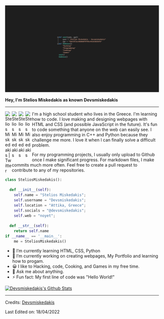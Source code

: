![Banner](https://github.com/Devsmiskedakis/Devsmiskedakis/blob/main/facebook%20banner.png)

<strong>Hey, I'm Stelios Miskedakis as known Devsmiskedakis</strong>
<hr>

<a href="https://twitter.com/devsmiskedakis">
  <img align="left" alt="Stelios Miskedakis | Twitter" width="22px" src="https://cdn.jsdelivr.net/npm/simple-icons@v3/icons/twitter.svg" />
</a>
<a href="https://www.linkedin.com/in/stelios-miskedakis-7730ba238/">
  <img align="left" alt="Stelios Miskedakis" width="22px" src="https://cdn.jsdelivr.net/npm/simple-icons@v3/icons/linkedin.svg" />
</a>
<a href="https://www.facebook.com/profile.php?id=100078194080321">
  <img align="left" alt="Stelios Miskedakis" width="22px" src="https://cdn.jsdelivr.net/npm/simple-icons@v3/icons/facebook.svg" />
</a>
<a href="https://www.instagram.com/devsmiskedakis">
  <img align="left" alt="Stelios Miskedakis" width="22px" src="https://cdn.jsdelivr.net/npm/simple-icons@v3/icons/instagram.svg" />
</a>


I'm a high school student who lives in the Greece. I'm learning how to code. I love making and designing webpages with HTML and CSS (and possible JavaScript in the future).  It's fun to code something that anyone on the web can easily see. I also enjoy programming in C++ and Python because they challenge me more. I love it when I can finally solve a difficult problem.

For my programming projects, I usually only upload to Github once I make significant progress. For markdown files, I make commits much more often. Feel free to create a pull request to contribute to any of my repositories.

```python
class SteliosMiskedakis():
    
  def __init__(self):
    self.name = "Stelios Miskedakis";
    self.username = "Devsmiskedakis";
    self.location = "Attika, Greece";
    self.socials = "@devsmiskedakis";
    self.web = "noyet";
  
  def __str__(self):
    return self.name
if __name__ == '__main__':
    me = SteliosMiskedakis()
```


- 🌱 I’m currently learning HTML, CSS, Python
- 🔭 I’m currently working on creating webpages, My Portfolio and learning how to progam.
- 😀 I like to Hacking, code, Cooking, and Games in my free time.
- 💬 Ask me about anything.
- ⚡ Fun fact: My first line of code was "Hello World!"

[![Devsmiskedakis's Github Stats](https://github-readme-stats.vercel.app/api?username=devsmiskedakis)](https://github.com/devsmiskedakis/github-readme-stats)

-----
Credits: [Devsmiskedakis](https://github.com/devsmiskedakis)

Last Edited on: 18/04/2022
